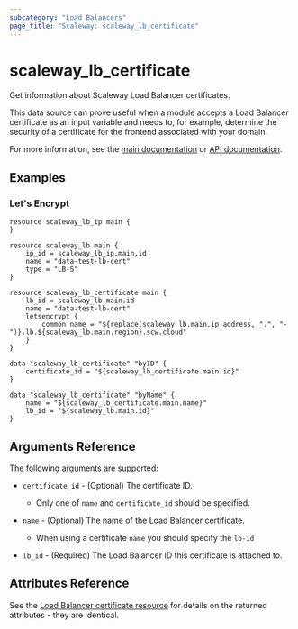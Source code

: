 ```yaml
---
subcategory: "Load Balancers"
page_title: "Scaleway: scaleway_lb_certificate"
---
```


# scaleway_lb_certificate

Get information about Scaleway Load Balancer certificates.

This data source can prove useful when a module accepts a Load Balancer certificate as an input variable and needs to, for example, determine the security of a certificate for the frontend associated with your domain.

For more information, see the [main documentation](https://www.scaleway.com/en/docs/load-balancer/how-to/add-certificate/) or [API documentation](https://www.scaleway.com/en/developers/api/load-balancer/zoned-api/#path-certificate).

## Examples

### Let's Encrypt

```hcl
resource scaleway_lb_ip main {
}

resource scaleway_lb main {
    ip_id = scaleway_lb_ip.main.id
    name = "data-test-lb-cert"
    type = "LB-S"
}

resource scaleway_lb_certificate main {
    lb_id = scaleway_lb.main.id
    name = "data-test-lb-cert"
    letsencrypt {
        common_name = "${replace(scaleway_lb.main.ip_address, ".", "-")}.lb.${scaleway_lb.main.region}.scw.cloud"
    }
}

data "scaleway_lb_certificate" "byID" {
    certificate_id = "${scaleway_lb_certificate.main.id}"
}

data "scaleway_lb_certificate" "byName" {
    name = "${scaleway_lb_certificate.main.name}"
    lb_id = "${scaleway_lb.main.id}"
}
```

## Arguments Reference

The following arguments are supported:

- `certificate_id` - (Optional) The certificate ID.
    - Only one of `name` and `certificate_id` should be specified.

- `name` - (Optional) The name of the Load Balancer certificate.
    - When using a certificate `name` you should specify the `lb-id`

- `lb_id` - (Required) The Load Balancer ID this certificate is attached to.

## Attributes Reference

See the [Load Balancer certificate resource](../resources/lb_certificate.md) for details on the returned attributes - they are identical.